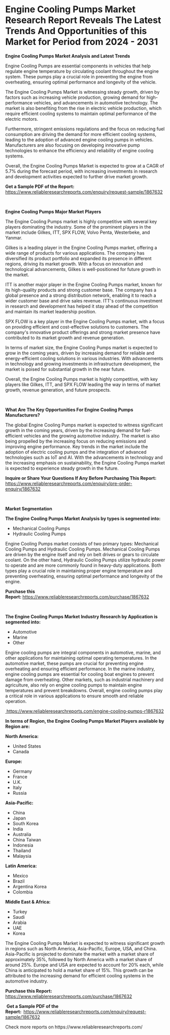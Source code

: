 <p><h1>Engine Cooling Pumps Market Research Report Reveals The Latest Trends And Opportunities of this Market for Period from 2024 - 2031</h1></p><p><strong>Engine Cooling Pumps Market Analysis and Latest Trends</strong></p>
<p><p>Engine Cooling Pumps are essential components in vehicles that help regulate engine temperature by circulating coolant throughout the engine system. These pumps play a crucial role in preventing the engine from overheating, ensuring optimal performance and longevity of the vehicle.</p><p>The Engine Cooling Pumps Market is witnessing steady growth, driven by factors such as increasing vehicle production, growing demand for high-performance vehicles, and advancements in automotive technology. The market is also benefiting from the rise in electric vehicle production, which require efficient cooling systems to maintain optimal performance of the electric motors.</p><p>Furthermore, stringent emissions regulations and the focus on reducing fuel consumption are driving the demand for more efficient cooling systems, leading to the adoption of advanced engine cooling pumps in vehicles. Manufacturers are also focusing on developing innovative pump technologies to enhance the efficiency and reliability of engine cooling systems.</p><p>Overall, the Engine Cooling Pumps Market is expected to grow at a CAGR of 5.7% during the forecast period, with increasing investments in research and development activities expected to further drive market growth.</p></p>
<p><strong>Get a Sample PDF of the Report:&nbsp;</strong> <a href="https://www.reliableresearchreports.com/enquiry/request-sample/1867632">https://www.reliableresearchreports.com/enquiry/request-sample/1867632</a></p>
<p>&nbsp;</p>
<p><strong>Engine Cooling Pumps Major Market Players</strong></p>
<p><p>The Engine Cooling Pumps market is highly competitive with several key players dominating the industry. Some of the prominent players in the market include Gilkes, ITT, SPX FLOW, Volvo Penta, Westerbeke, and Yanmar. </p><p>Gilkes is a leading player in the Engine Cooling Pumps market, offering a wide range of products for various applications. The company has diversified its product portfolio and expanded its presence in different regions, driving its market growth. With a focus on innovation and technological advancements, Gilkes is well-positioned for future growth in the market.</p><p>ITT is another major player in the Engine Cooling Pumps market, known for its high-quality products and strong customer base. The company has a global presence and a strong distribution network, enabling it to reach a wider customer base and drive sales revenue. ITT's continuous investment in research and development has helped it stay ahead of the competition and maintain its market leadership position.</p><p>SPX FLOW is a key player in the Engine Cooling Pumps market, with a focus on providing efficient and cost-effective solutions to customers. The company's innovative product offerings and strong market presence have contributed to its market growth and revenue generation.</p><p>In terms of market size, the Engine Cooling Pumps market is expected to grow in the coming years, driven by increasing demand for reliable and energy-efficient cooling solutions in various industries. With advancements in technology and growing investments in infrastructure development, the market is poised for substantial growth in the near future.</p><p>Overall, the Engine Cooling Pumps market is highly competitive, with key players like Gilkes, ITT, and SPX FLOW leading the way in terms of market growth, revenue generation, and future prospects.</p></p>
<p>&nbsp;</p>
<p><strong>What Are The Key Opportunities For Engine Cooling Pumps Manufacturers?</strong></p>
<p><p>The global Engine Cooling Pumps market is expected to witness significant growth in the coming years, driven by the increasing demand for fuel-efficient vehicles and the growing automotive industry. The market is also being propelled by the increasing focus on reducing emissions and improving engine performance. Key trends in the market include the adoption of electric cooling pumps and the integration of advanced technologies such as IoT and AI. With the advancements in technology and the increasing emphasis on sustainability, the Engine Cooling Pumps market is expected to experience steady growth in the future.</p></p>
<p><strong>Inquire or Share Your Questions If Any Before Purchasing This Report:</strong> <a href="https://www.reliableresearchreports.com/enquiry/pre-order-enquiry/1867632">https://www.reliableresearchreports.com/enquiry/pre-order-enquiry/1867632</a></p>
<p>&nbsp;</p>
<p><strong>Market Segmentation</strong></p>
<p><strong>The Engine Cooling Pumps Market Analysis by types is segmented into:</strong></p>
<p><ul><li>Mechanical Cooling Pumps</li><li>Hydraulic Cooling Pumps</li></ul></p>
<p><p>Engine Cooling Pumps market consists of two primary types: Mechanical Cooling Pumps and Hydraulic Cooling Pumps. Mechanical Cooling Pumps are driven by the engine itself and rely on belt drives or gears to circulate coolant. On the other hand, Hydraulic Cooling Pumps utilize hydraulic power to operate and are more commonly found in heavy-duty applications. Both types play a crucial role in maintaining proper engine temperature and preventing overheating, ensuring optimal performance and longevity of the engine.</p></p>
<p><strong>Purchase this Report:&nbsp;</strong><a href="https://www.reliableresearchreports.com/purchase/1867632">https://www.reliableresearchreports.com/purchase/1867632</a></p>
<p>&nbsp;</p>
<p><strong>The Engine Cooling Pumps Market Industry Research by Application is segmented into:</strong></p>
<p><ul><li>Automotive</li><li>Marine</li><li>Other</li></ul></p>
<p><p>Engine cooling pumps are integral components in automotive, marine, and other applications for maintaining optimal operating temperatures. In the automotive market, these pumps are crucial for preventing engine overheating and ensuring efficient performance. In the marine industry, engine cooling pumps are essential for cooling boat engines to prevent damage from overheating. Other markets, such as industrial machinery and agriculture, also rely on engine cooling pumps to maintain engine temperatures and prevent breakdowns. Overall, engine cooling pumps play a critical role in various applications to ensure smooth and reliable operation.</p></p>
<p><a href="https://www.reliableresearchreports.com/engine-cooling-pumps-r1867632">&nbsp;https://www.reliableresearchreports.com/engine-cooling-pumps-r1867632</a></p>
<p><strong>In terms of Region, the Engine Cooling Pumps Market Players available by Region are:</strong></p>
<p>
    <p> <strong> North America: </strong>
        <ul>
            <li>United States</li>
            <li>Canada</li>
        </ul>
        </p> 
    <p> <strong> Europe: </strong>
        <ul>
            <li>Germany</li>
            <li>France</li>
            <li>U.K.</li>
            <li>Italy</li>
            <li>Russia</li>
        </ul>
        </p> 
    <p> <strong> Asia-Pacific: </strong>
        <ul>
            <li>China</li>
            <li>Japan</li>
            <li>South Korea</li>
            <li>India</li>
            <li>Australia</li>
            <li>China Taiwan</li>
            <li>Indonesia</li>
            <li>Thailand</li>
            <li>Malaysia</li>
        </ul>
        </p> 
    <p> <strong> Latin America: </strong>
        <ul>
            <li>Mexico</li>
            <li>Brazil</li>
            <li>Argentina Korea</li>
            <li>Colombia</li>
        </ul>
        </p> 
    <p> <strong> Middle East & Africa: </strong>
        <ul>
            <li>Turkey</li>
            <li>Saudi</li>
            <li>Arabia</li>
            <li>UAE</li>
            <li>Korea</li>
        </ul>
    </p>
    </p>
<p><p>The Engine Cooling Pumps Market is expected to witness significant growth in regions such as North America, Asia-Pacific, Europe, USA, and China. Asia-Pacific is projected to dominate the market with a market share of approximately 35%, followed by North America with a market share of around 25%. Europe and USA are expected to account for 20% each, while China is anticipated to hold a market share of 15%. This growth can be attributed to the increasing demand for efficient cooling systems in the automotive industry.</p></p>
<p><strong>Purchase this Report: </strong><a href="https://www.reliableresearchreports.com/purchase/1867632">https://www.reliableresearchreports.com/purchase/1867632</a></p>
<p>&nbsp;<strong>Get a Sample PDF of the Report:&nbsp;&nbsp;</strong><a href="https://www.reliableresearchreports.com/enquiry/request-sample/1867632">https://www.reliableresearchreports.com/enquiry/request-sample/1867632</a></p>
<p><strong></strong></p>
<p>Check more reports on https://www.reliableresearchreports.com/</p>